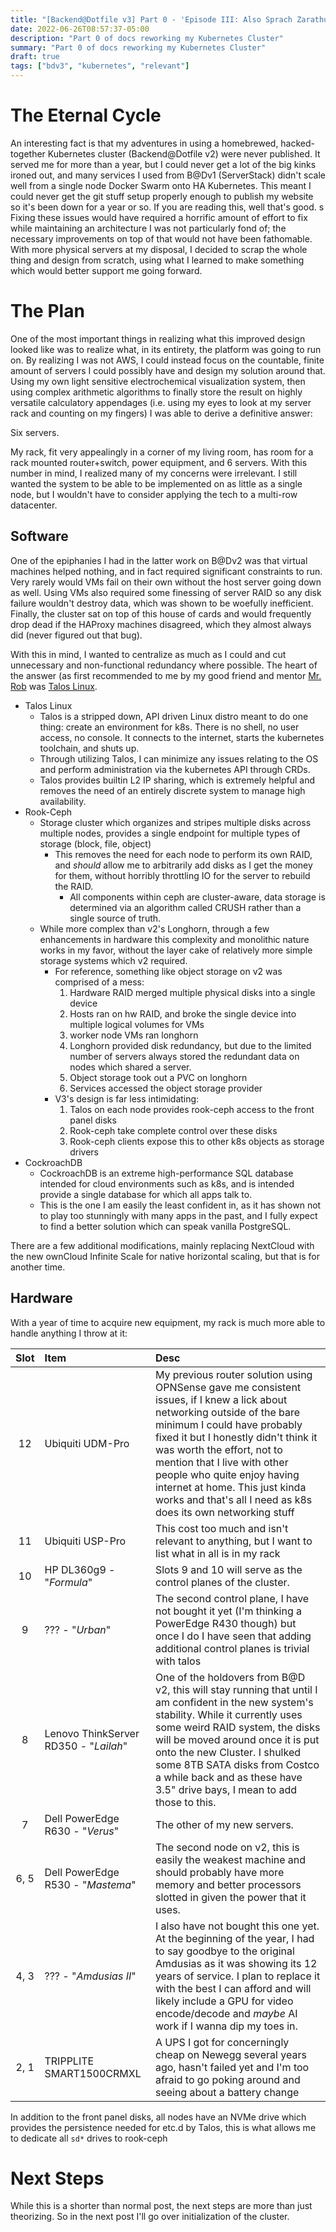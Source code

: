 ```yaml
---
title: "[Backend@Dotfile v3] Part 0 - 'Episode III: Also Sprach Zarathustra'"
date: 2022-06-26T08:57:37-05:00
description: "Part 0 of docs reworking my Kubernetes Cluster"
summary: "Part 0 of docs reworking my Kubernetes Cluster"
draft: true
tags: ["bdv3", "kubernetes", "relevant"]
---
```


# The Eternal Cycle

An interesting fact is that my adventures in using a homebrewed, hacked-together Kubernetes cluster (Backend@Dotfile v2) were never published. It served me for more than a year, but I could never get a lot of the big kinks ironed out, and many services I used from B@Dv1 (ServerStack) didn't scale well from a single node Docker Swarm onto HA Kubernetes. This meant I could never get the git stuff setup properly enough to publish my website so it's been down for a year or so. If you are reading this, well that's good.
s
Fixing these issues would have required a horrific amount of effort to fix while maintaining an architecture I was not particularly fond of; the necessary improvements on top of that would not have been fathomable. With more physical servers at my disposal, I decided to scrap the whole thing and design from scratch, using what I learned to make something which would better support me going forward.

# The Plan

One of the most important things in realizing what this improved design looked like was to realize what, in its entirety, the platform was going to run on. By realizing I was not AWS, I could instead focus on the countable, finite amount of servers I could possibly have and design my solution around that. Using my own light sensitive electrochemical visualization system, then using complex arithmetic algorithms to finally store the result on highly versatile calculatory appendages (i.e. using my eyes to look at my server rack and counting on my fingers) I was able to derive a definitive answer:

Six servers.

My rack, fit very appealingly in a corner of my living room, has room for a rack mounted router+switch, power equipment, and 6 servers. With this number in mind, I realized many of my concerns were irrelevant. I still wanted the system to be able to be implemented on as little as a single node, but I wouldn't have to consider applying the tech to a multi-row datacenter.

## Software

One of the epiphanies I had in the latter work on B@Dv2 was that virtual machines helped nothing, and in fact required significant constraints to run. Very rarely would VMs fail on their own without the host server going down as well. Using VMs also required some finessing of server RAID so any disk failure wouldn't destroy data, which was shown to be woefully inefficient. Finally, the cluster sat on top of this house of cards and would frequently drop dead if the HAProxy machines disagreed, which they almost always did (never figured out that bug).

With this in mind, I wanted to centralize as much as I could and cut unnecessary and non-functional redundancy where possible. The heart of the answer (as first recommended to me by my good friend and mentor [Mr. Rob](https://rwx.gg) was [Talos Linux](https://talos.dev).

- Talos Linux
  - Talos is a stripped down, API driven Linux distro meant to do one thing: create an environment for k8s. There is no shell, no user access, no console. It connects to the internet, starts the kubernetes toolchain, and shuts up.
  - Through utilizing Talos, I can minimize any issues relating to the OS and perform administration via the kubernetes API through CRDs.
  - Talos provides builtin L2 IP sharing, which is extremely helpful and removes the need of an entirely discrete system to manage high availability.
- Rook-Ceph
  - Storage cluster which organizes and stripes multiple disks across multiple nodes, provides a single endpoint for multiple types of storage (block, file, object)
    - This removes the need for each node to perform its own RAID, and *should* allow me to arbitrarily add disks as I get the money for them, without horribly throttling IO for the server to rebuild the RAID.
      - All components within ceph are cluster-aware, data storage is determined via an algorithm called CRUSH rather than a single source of truth.
  - While more complex than v2's Longhorn, through a few enhancements in hardware this complexity and monolithic nature works in my favor, without the layer cake of relatively more simple storage systems which v2 required.
    - For reference, something like object storage on v2 was comprised of a mess:
      1. Hardware RAID merged multiple physical disks into a single device
      2. Hosts ran on hw RAID, and broke the single device into multiple logical volumes for VMs
      3. worker node VMs ran longhorn
      4. Longhorn provided disk redundancy, but due to the limited number of servers always stored the redundant data on nodes which shared a server.
      5. Object storage took out a PVC on longhorn
      6. Services accessed the object storage provider
    - V3's design is far less intimidating:
      1. Talos on each node provides rook-ceph access to the front panel disks
      2. Rook-ceph take complete control over these disks
      3. Rook-ceph clients expose this to other k8s objects as storage drivers
- CockroachDB
  - CockroachDB is an extreme high-performance SQL database intended for cloud environments such as k8s, and is intended provide a single database for which all apps talk to.
  - This is the one I am easily the least confident in, as it has shown not to play too stunningly with many apps in the past, and I fully expect to find a better solution which can speak vanilla PostgreSQL.

There are a few additional modifications, mainly replacing NextCloud with the new ownCloud Infinite Scale for native horizontal scaling, but that is for another time.

## Hardware

With a year of time to acquire new equipment, my rack is much more able to handle anything I throw at it:


| Slot | Item | Desc |
|:--:|:--|:--|
| 12 | Ubiquiti UDM-Pro | My previous router solution using OPNSense gave me consistent issues, if I knew a lick about networking outside of the bare minimum I could have probably fixed it but I honestly didn't think it was worth the effort, not to mention that I live with other people who quite enjoy having internet at home. This just kinda works and that's all I need as k8s does its own networking stuff |
| 11 | Ubiquiti USP-Pro | This cost too much and isn't relevant to anything, but I want to list what in all is in my rack |
| 10 | HP DL360g9 - "*Formula*" | Slots 9 and 10 will serve as the control planes of the cluster. |
| 9 | ??? - "*Urban*" | The second control plane, I have not bought it yet (I'm thinking a PowerEdge R430 though) but once I do I have seen that adding additional control planes is trivial with talos |
| 8 | Lenovo ThinkServer RD350 - "*Lailah*" | One of the holdovers from B@D v2, this will stay running that until I am confident in the new system's stability. While it currently uses some weird RAID system, the disks will be moved around once it is put onto the new Cluster. I shulked some 8TB SATA disks from Costco a while back and as these have 3.5" drive bays, I mean to add those to this. |
| 7 | Dell PowerEdge R630 - "*Verus*" | The other of my new servers. |
| 6, 5 | Dell PowerEdge R530 - "*Mastema*" | The second node on v2, this is easily the weakest machine and should probably have more memory and better processors slotted in given the power that it uses.
| 4, 3 | ??? - "*Amdusias II*" | I also have not bought this one yet. At the beginning of the year, I had to say goodbye to the original Amdusias as it was showing its 12 years of service. I plan to replace it with the best I can afford and will likely include a GPU for video encode/decode and *maybe* AI work if I wanna dip my toes in. |
| 2, 1 | TRIPPLITE SMART1500CRMXL | A UPS I got for concerningly cheap on Newegg several years ago, hasn't failed yet and I'm too afraid to go poking around and seeing about a battery change |

In addition to the front panel disks, all nodes have an NVMe drive which provides the persistence needed for etc.d by Talos, this is what allows me to dedicate all `sd*` drives to rook-ceph

# Next Steps

While this is a shorter than normal post, the next steps are more than just theorizing. So in the next post I'll go over initialization of the cluster.